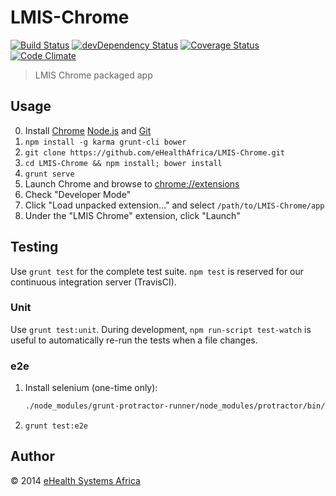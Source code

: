 # LMIS-Chrome

[![Build Status][travis-image]][travis-url] [![devDependency Status][daviddm-image]][daviddm-url] [![Coverage Status][coveralls-image]][coveralls-url] [![Code Climate][codeclimate-image]][codeclimate-url]

[travis-url]: https://travis-ci.org/eHealthAfrica/LMIS-Chrome
[travis-image]: https://travis-ci.org/eHealthAfrica/LMIS-Chrome.png?branch=master
[daviddm-url]: https://david-dm.org/eHealthAfrica/LMIS-Chrome#info=devDependencies
[daviddm-image]: https://david-dm.org/eHealthAfrica/LMIS-Chrome/dev-status.png?theme=shields.io
[coveralls-url]: https://coveralls.io/r/eHealthAfrica/LMIS-Chrome
[coveralls-image]: https://coveralls.io/repos/eHealthAfrica/LMIS-Chrome/badge.png
[codeclimate-url]: https://codeclimate.com/github/eHealthAfrica/LMIS-Chrome
[codeclimate-image]: https://codeclimate.com/github/eHealthAfrica/LMIS-Chrome.png

> LMIS Chrome packaged app

## Usage

0. Install [Chrome][] [Node.js][] and [Git][]
1. `npm install -g karma grunt-cli bower`
2. `git clone https://github.com/eHealthAfrica/LMIS-Chrome.git`
3. `cd LMIS-Chrome && npm install; bower install`
4. `grunt serve`
5. Launch Chrome and browse to [chrome://extensions][]
6. Check "Developer Mode"
7. Click "Load unpacked extension…" and select `/path/to/LMIS-Chrome/app`
8. Under the "LMIS Chrome" extension, click "Launch"

[Chrome]: https://www.google.com/intl/en/chrome/
[Node.js]: http://nodejs.org
[Git]: http://git-scm.com
[chrome://extensions]: chrome://extensions

## Testing

Use `grunt test` for the complete test suite. `npm test` is reserved for our
continuous integration server (TravisCI).

### Unit

Use `grunt test:unit`. During development, `npm run-script test-watch` is
useful to automatically re-run the tests when a file changes.

### e2e

1. Install selenium (one-time only):

    ```bash
    ./node_modules/grunt-protractor-runner/node_modules/protractor/bin/webdriver-manager update
    ```

2. `grunt test:e2e`

## Author

© 2014 [eHealth Systems Africa](http://ehealthafrica.org)
